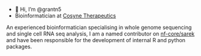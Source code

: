 - 👋 Hi, I’m @grantn5
- Bioinformatician at [Cosyne Therapeutics](https://www.cosyne.com/)


An experienced bioinformatician specialising in whole genome sequencing and single cell RNA seq analysis, I am a named contributor on [nf-core/sarek](https://nf-co.re/sarek/3.3.2) 
and have been responsible for the development of internal R and python packages.
